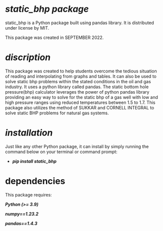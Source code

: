 # *_static_bhp package_*

static_bhp is a Python package built using pandas library. It is distributed under license by MIT.

This package was created in SEPTEMBER 2022.

# _discription_
This package was created to help students overcome the tedious situation of reading and interpolating from graphs and tables. It can also be used to solve static bhp problems within the stated conditions in the oil and gas industry. It uses a python library called pandas. The static bottom hole pressure(bhp) calculator leverages the power of python pandas library providing an easy way to solve for the static bhp of a gas well with low and high pressure ranges using reduced temperatures between 1.5 to 1.7.
This package also utilizes the method of SUKKAR and CORNELL INTEGRAL to solve static BHP problems for natural gas systems.

# _installation_

Just like any other Python package, it can install by simply running the command below on your terminal or command prompt:

* **_pip install static_bhp_**

# dependencies

This package requires:

**_Python (>= 3.9)_**

**_numpy==1.23.2_**

**_pandas==1.4.3_**
